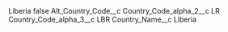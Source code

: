 <?xml version="1.0" encoding="UTF-8"?>
<CustomMetadata xmlns="http://soap.sforce.com/2006/04/metadata" xmlns:xsi="http://www.w3.org/2001/XMLSchema-instance" xmlns:xsd="http://www.w3.org/2001/XMLSchema">
    <label>Liberia</label>
    <protected>false</protected>
    <values>
        <field>Alt_Country_Code__c</field>
        <value xsi:nil="true"/>
    </values>
    <values>
        <field>Country_Code_alpha_2__c</field>
        <value xsi:type="xsd:string">LR</value>
    </values>
    <values>
        <field>Country_Code_alpha_3__c</field>
        <value xsi:type="xsd:string">LBR</value>
    </values>
    <values>
        <field>Country_Name__c</field>
        <value xsi:type="xsd:string">Liberia</value>
    </values>
</CustomMetadata>
